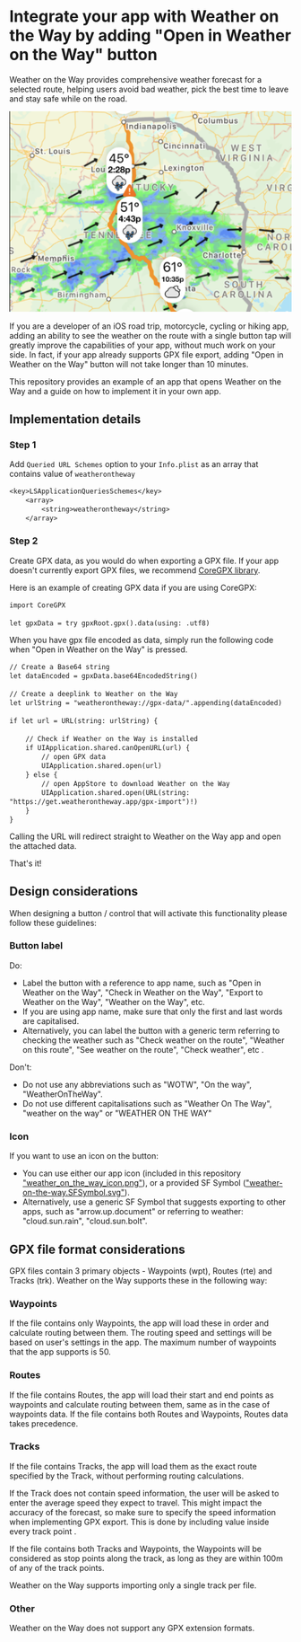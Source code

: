 # Integrate your app with Weather on the Way by adding "Open in Weather on the Way" button

Weather on the Way provides comprehensive weather forecast for a selected route, helping users avoid bad weather, pick the best time to leave and stay safe while on the road.

![Screenshot from Weather on the Way app](weather-on-the-way-screenshot.png)

If you are a developer of an iOS road trip, motorcycle, cycling or hiking app, adding an ability to see the weather on the route with a single button tap will greatly improve the capabilities of your app, without much work on your side. In fact, if your app already supports GPX file export, adding "Open in Weather on the Way" button will not take longer than 10 minutes. 

This repository provides an example of an app that opens Weather on the Way and a guide on how to implement it in your own app. 

## Implementation details 

### Step 1

Add `Queried URL Schemes` option to your `Info.plist` as an array that contains value of `weatherontheway`

```
<key>LSApplicationQueriesSchemes</key>
    <array>
        <string>weatherontheway</string>
    </array>
```


### Step 2 

Create GPX data, as you would do when exporting a GPX file. If your app doesn't currently export GPX files, we recommend [CoreGPX library](https://github.com/vincentneo/CoreGPX).

Here is an example of creating GPX data if you are using CoreGPX:
```
import CoreGPX

let gpxData = try gpxRoot.gpx().data(using: .utf8)

```


When you have gpx file encoded as data, simply run the following code when "Open in Weather on the Way" is pressed. 

```
// Create a Base64 string
let dataEncoded = gpxData.base64EncodedString()

// Create a deeplink to Weather on the Way
let urlString = "weatherontheway://gpx-data/".appending(dataEncoded)

if let url = URL(string: urlString) {

    // Check if Weather on the Way is installed
    if UIApplication.shared.canOpenURL(url) {
        // open GPX data
        UIApplication.shared.open(url)
    } else {
        // open AppStore to download Weather on the Way
        UIApplication.shared.open(URL(string: "https://get.weatherontheway.app/gpx-import")!)
    }
}
```


Calling the URL will redirect straight to Weather on the Way app and open the attached data. 

That's it! 

## Design considerations 

When designing a button / control that will activate this functionality please follow these guidelines: 

### Button label

Do: 
- Label the button with a reference to app name, such as "Open in Weather on the Way", "Check in Weather on the Way", "Export to Weather on the Way", "Weather on the Way", etc. 
- If you are using app name, make sure that only the first and last words are capitalised. 
- Alternatively, you can label the button with a generic term referring to checking the weather such as "Check weather on the route", "Weather on this route", "See weather on the route", "Check weather", etc . 

Don't: 
- Do not use any abbreviations such as "WOTW", "On the way", "WeatherOnTheWay". 
- Do not use different capitalisations such as "Weather On The Way", "weather on the way" or "WEATHER ON THE WAY"


### Icon 

If you want to use an icon on the button:
- You can use either our app icon (included in this repository ["weather_on_the_way_icon.png"](weather_on_the_way_icon.png)), or a provided SF Symbol (["weather-on-the-way.SFSymbol.svg"](weather-on-the-way.SFSymbol.svg)).
- Alternatively, use a generic SF Symbol that suggests exporting to other apps, such as "arrow.up.document" or referring to weather: "cloud.sun.rain", "cloud.sun.bolt". 


## GPX file format considerations 

GPX files contain 3 primary objects - Waypoints (wpt), Routes (rte) and Tracks (trk). Weather on the Way supports these in the following way: 


### Waypoints 
If the file contains only Waypoints, the app will load these in order and calculate routing between them. The routing speed and settings will be based on user's settings in the app. The maximum number of waypoints that the app supports is 50. 

### Routes 
If the file contains Routes, the app will load their start and end points as waypoints and calculate routing between them, same as in the case of waypoints data. If the file contains both Routes and Waypoints, Routes data takes precedence.  


### Tracks 
If the file contains Tracks, the app will load them as the exact route specified by the Track, without performing routing calculations. 

If the Track does not contain speed information, the user will be asked to enter the average speed they expect to travel. This might impact the accuracy of the forecast, so make sure to specify the speed information when implementing GPX export. This is done by including <time> value inside every track point <trkpt>. 

If the file contains both Tracks and Waypoints, the Waypoints will be considered as stop points along the track, as long as they are within 100m of any of the track points. 

Weather on the Way supports importing only a single track per file. 

### Other

Weather on the Way does not support any GPX extension formats. 



